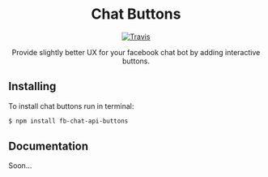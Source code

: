 <div align="center">
  <h1>Chat Buttons</h1>

  [![Travis](https://img.shields.io/travis/xNerhu/fb-chat-api-buttons.svg?style=flat-square)](https://travis-ci.org/xNerhu/fb-chat-api-buttons.svg)

  Provide slightly better UX for your facebook chat bot by adding interactive buttons.
</div>

## Installing
To install chat buttons run in terminal:
```bash
$ npm install fb-chat-api-buttons
```

## Documentation
Soon...
